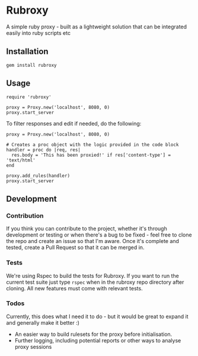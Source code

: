 # Rubroxy

A simple ruby proxy - built as a lightweight solution that can be integrated easily into ruby scripts etc

## Installation

`gem install rubroxy`

## Usage

```
require 'rubroxy'

proxy = Proxy.new('localhost', 8080, 0)
proxy.start_server
```

To filter responses and edit if needed, do the following:

```
proxy = Proxy.new('localhost', 8080, 0)

# Creates a proc object with the logic provided in the code block
handler = proc do |req, res|
  res.body = 'This has been proxied!' if res['content-type'] = 'text/html'
end

proxy.add_rules(handler)
proxy.start_server
```

## Development

### Contribution

If you think you can contribute to the project, whether it's through development or testing or when there's a bug to be fixed - feel free to clone the repo and create an issue so that I'm aware. Once it's complete and tested, create a Pull Request so that it can be merged in.

### Tests

We're using Rspec to build the tests for Rubroxy. If you want to run the current test suite just type `rspec` when in the rubroxy repo directory after cloning. All new features must come with relevant tests.

### Todos

Currently, this does what I need it to do - but it would be great to expand it and generally make it better :)

- An easier way to build rulesets for the proxy before initialisation.
- Further logging, including potential reports or other ways to analyse proxy sessions